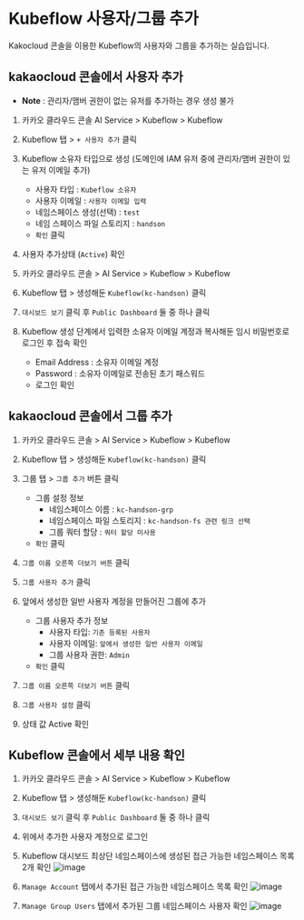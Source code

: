 # Kubeflow 사용자/그룹 추가
Kakocloud 콘솔을 이용한 Kubeflow의 사용자와 그룹을 추가하는 실습입니다.

## kakaocloud 콘솔에서 사용자 추가
   - **Note** : 관리자/맴버 권한이 없는 유저를 추가하는 경우 생성 불가
1. 카카오 클라우드 콘솔 AI Service > Kubeflow > Kubeflow
2. Kubeflow 탭 > `+ 사용자 추가` 클릭
3. Kubeflow 소유자 타입으로 생성 (도메인에 IAM 유저 중에 관리자/맴버 권한이 있는 유저 이메일 추가)
   - 사용자 타입 : `Kubeflow 소유자`
   - 사용자 이메일 : `사용자 이메일 입력`
   - 네임스페이스 생성(선택) : `test`
   - 네임 스페이스 파일 스토리지 : `handson`
   - `확인` 클릭
4. 사용자 추가상태 (`Active`) 확인

5. 카카오 클라우드 콘솔 > AI Service > Kubeflow > Kubeflow
6. Kubeflow 탭 > 생성해둔 `Kubeflow(kc-handson)` 클릭
7. `대시보드 보기` 클릭 후 `Public Dashboard` 둘 중 하나 클릭
8. Kubeflow 생성 단계에서 입력한 소유자 이메일 계정과 복사해둔 임시 비밀번호로 로그인 후 접속 확인
   - Email Address : 소유자 이메일 계정
   - Password : 소유자 이메일로 전송된 초기 패스워드
   - 로그인 확인
  
## kakaocloud 콘솔에서 그룹 추가
1. 카카오 클라우드 콘솔 > AI Service > Kubeflow > Kubeflow
2. Kubeflow 탭 > 생성해둔 `Kubeflow(kc-handson)` 클릭
3. 그룹 탭 > `그룹 추가` 버튼 클릭
   - 그룹 설정 정보
      - 네임스페이스 이름 : `kc-handson-grp`
      - 네임스페이스 파일 스토리지 : `kc-handson-fs 관련 링크 선택`
      - 그룹 쿼터 할당 : `쿼터 할당 미사용`
   - `확인` 클릭
4. `그룹 이름 오른쪽 더보기 버튼` 클릭
5. `그룹 사용자 추가` 클릭
6. 앞에서 생성한 일반 사용자 계정을 만들어진 그룹에 추가
   - 그룹 사용자 추가 정보
      - 사용자 타입: `기존 등록된 사용자`
      - 사용자 이메일: `앞에서 생성한 일반 사용자 이메일`
      - 그룹 사용자 권한: `Admin`
   - `확인` 클릭

7. `그룹 이름 오른쪽 더보기 버튼` 클릭
8. `그룹 사용자 설정` 클릭
9. 상태 값 Active 확인

  
## Kubeflow 콘솔에서 세부 내용 확인
1. 카카오 클라우드 콘솔 > AI Service > Kubeflow > Kubeflow
2. Kubeflow 탭 > 생성해둔 `Kubeflow(kc-handson)` 클릭
3. `대시보드 보기` 클릭 후 `Public Dashboard` 둘 중 하나 클릭
4. 위에서 추가한 사용자 계정으로 로그인
5. Kubeflow 대시보드 최상단 네임스페이스에 생성된 접근 가능한 네임스페이스 목록 2개 확인
   ![image](https://github.com/KOlizer/tutorial/assets/127844467/c0a06b9b-92e6-46c6-b63a-9342f771bf2e)

6. `Manage Account` 탭에서 추가된 접근 가능한 네임스페이스 목록 확인
  ![image](https://github.com/KOlizer/tutorial/assets/127844467/c806d4aa-b50d-4ae0-a395-73825ad88947)


7. `Manage Group Users` 탭에서 추가된 그룹 네임스페이스 사용자 확인
    ![image](https://github.com/KOlizer/tutorial/assets/127844467/f22c8061-a2ad-4712-8b5d-ba248ba0005e)
